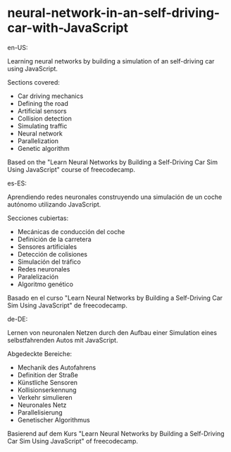 # neural-network-in-an-self-driving-car-with-JavaScript

en-US:

Learning neural networks by building a simulation of an self-driving car using JavaScript.

Sections covered:
- Car driving mechanics
- Defining the road
- Artificial sensors
- Collision detection
- Simulating traffic
- Neural network
- Parallelization
- Genetic algorithm

Based on the "Learn Neural Networks by Building a Self-Driving Car Sim Using JavaScript" course of freecodecamp.

es-ES:

Aprendiendo redes neuronales construyendo una simulación de un coche autónomo utilizando JavaScript.

Secciones cubiertas:

- Mecánicas de conducción del coche
- Definición de la carretera
- Sensores artificiales
- Detección de colisiones
- Simulación del tráfico
- Redes neuronales
- Paralelización
- Algoritmo genético

Basado en el curso "Learn Neural Networks by Building a Self-Driving Car Sim Using JavaScript" de freecodecamp.

de-DE:

Lernen von neuronalen Netzen durch den Aufbau einer Simulation eines selbstfahrenden Autos mit JavaScript.

Abgedeckte Bereiche:
- Mechanik des Autofahrens
- Definition der Straße
- Künstliche Sensoren
- Kollisionserkennung
- Verkehr simulieren
- Neuronales Netz
- Parallelisierung
- Genetischer Algorithmus

Basierend auf dem Kurs "Learn Neural Networks by Building a Self-Driving Car Sim Using JavaScript" of freecodecamp.
